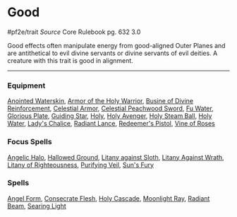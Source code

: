 # Good
#pf2e/trait 
*Source* Core Rulebook pg. 632 3.0

Good effects often manipulate energy from good-aligned Outer Planes and are antithetical to evil divine servants or divine servants of evil deities. A creature with this trait is good in alignment.

---

### Equipment
[Anointed Waterskin](Anointed%20Waterskin), [Armor of the Holy Warrior](Armor%20of%20the%20Holy%20Warrior), [Busine of Divine Reinforcement](Busine%20of%20Divine%20Reinforcement), [Celestial Armor](Celestial%20Armor), [Celestial Peachwood Sword](Celestial%20Peachwood%20Sword), [Fu Water](Fu%20Water), [Glorious Plate](Glorious%20Plate), [Guiding Star](Guiding%20Star.md), [Holy](Holy), [Holy Avenger](Holy%20Avenger), [Holy Steam Ball](Holy%20Steam%20Ball), [Holy Water](../Items/Consumables/Holy%20Water.md), [Lady's Chalice](Lady's%20Chalice), [Radiant Lance](Radiant%20Lance), [Redeemer's Pistol](Redeemer's%20Pistol), [Vine of Roses](Vine%20of%20Roses)

### Focus Spells
[Angelic Halo](Angelic%20Halo.md), [Hallowed Ground](Hallowed%20Ground.md), [Litany against Sloth](Litany%20against%20Sloth.md), [Litany Against Wrath](Litany%20Against%20Wrath.md), [Litany of Righteousness](Litany%20of%20Righteousness.md), [Purifying Veil](Purifying%20Veil.md), [Sun's Fury](Sun's%20Fury.md)

### Spells
[Angel Form](Angel%20Form.md), [Consecrate Flesh](Consecrate%20Flesh.md), [Holy Cascade](Holy%20Cascade.md), [Moonlight Ray](Moonlight%20Ray.md), [Radiant Beam](Radiant%20Beam.md), [Searing Light](Searing%20Light.md)